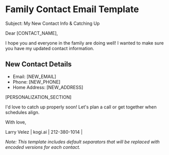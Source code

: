# Family Contact Email Template

Subject: My New Contact Info & Catching Up

Dear [CONTACT_NAME],

I hope you and everyone in the family are doing well! I wanted to make sure you have my updated contact information.

## New Contact Details
- Email: [NEW_EMAIL]
- Phone: [NEW_PHONE]
- Home Address: [NEW_ADDRESS]

[PERSONALIZATION_SECTION]

I'd love to catch up properly soon! Let's plan a call or get together when schedules align.

With love,

Larry Velez | kogi.ai | 212-380-1014 |

*Note: This template includes default separators that will be replaced with encoded versions for each contact.*